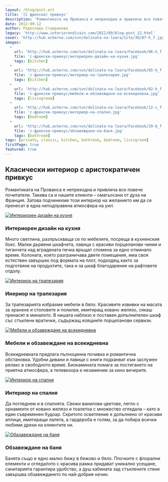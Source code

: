 ```yaml
---
layout: /blog/post.ect
title: '(С френски) привкус'
description: 'Романтиката на Прованса е непреходна и привлича все повече почитатели. Такива са и нашите клиенти – омагьосани от духа на Франция. Затова подчинихме този интериор на желанието им да се пренесат в една неподправена атмосфера на уют.'
date: 2012-09-12
author: Радослава Ставракова
legacy: 'http://www.interiorendizain.com/2012/09/blog-post_12.html'
cover: 'http://hub.acherno.com/svn/dolinata-na-loara/Site/3D/07-h_f.jpg'
images:
  -
    url: 'http://hub.acherno.com/svn/dolinata-na-loara/Facebook/06-h_f.jpg'
    file: 'с-френски-привкус/интериорен-дизайн-на-кухня.jpg'
    tags: [kitchen]
  -
    url: 'http://hub.acherno.com/svn/dolinata-na-loara/Facebook/05-h_f.jpg'
    file: 'с-френски-привкус/интериор-на-трапезария.jpg'
    tags: [kitchen]
  -
    url: 'http://hub.acherno.com/svn/dolinata-na-loara/Facebook/02-h_f.jpg'
    file: 'с-френски-привкус/мебели-и-обзавеждане-на-всекидневна.jpg'
    tags: [livingroom]
  -
    url: 'http://hub.acherno.com/svn/dolinata-na-loara/Facebook/12-s_f.jpg'
    file: 'с-френски-привкус/интериор-на-спалня.jpg'
    tags: [bedroom]
  -
    url: 'http://hub.acherno.com/svn/dolinata-na-loara/Facebook/29-b_f.jpg'
    file: 'с-френски-привкус/обзавеждане-на-баня.jpg'
    tags: [bathroom]
tags: [private, classic, kitchen, bathroom, bedroom, livingroom]
firstPage: true
featured: true
---
```

## Класически **интериор** с **аристократичен привкус**
Романтиката на Прованса е непреходна и привлича все повече почитатели. Такива са и нашите клиенти – омагьосани от духа на Франция. Затова подчинихме този интериор на желанието им да се пренесат в една неподправена атмосфера на уют.

[![Интериорен дизайн на кухня](с-френски-привкус/интериорен-дизайн-на-кухня.jpg)](http://acherno.bg/интериорен-дизайн/апартамент/долината-на-лоара/обзавеждане.html)
### Интериорен дизайн на **кухня**

Много светлина, разпръскваща се по мебелите, посреща в кухненския бокс. Малки дървени шкафчета, лавици с красиви порцеланови чинии и тиганчета над вградената печка връщат спомена за едно отминало време. Колоната, която разграничава двете помещения, има своя естествен завършек под формата на плот, подходящ както за подготвяне на продуктите, така и за шкаф благодарение на рафтовете отдолу.

[![Интериор на трапезария](с-френски-привкус/интериор-на-трапезария.jpg)](http://acherno.bg/интериорен-дизайн/апартамент/долината-на-лоара/обзавеждане.html)
### Инериор на **трапезария**

За трапезарията избрахме мебели в бяло. Красивите извивки на масата за хранене и столовете и полилея, имитиращ ковано желязо, сякаш пренасят в миналото. В нишата наблизо е поставен допълнителен шкаф със стъклени вратички, съдържащ изящните порцеланови сервизи.

[![Мебели и обзавеждане на всекидневна](с-френски-привкус/мебели-и-обзавеждане-на-всекидневна.jpg)](http://acherno.bg/интериорен-дизайн/апартамент/долината-на-лоара/обзавеждане.html)
### Мебели и обзавеждане на **всекидневна**

Всекидневната предлага пълноценна почивка и романтична обстановка. Удобни дивани и лавици с книги подканват към заслужен релакс в свободното време. Биокамината помага за постигането на приятна атмосфера, а телевизора е незаменим за кино вечерите.

[![Интериор на спалня](с-френски-привкус/интериор-на-спалня.jpg)](http://acherno.bg/интериорен-дизайн/апартамент/долината-на-лоара/обзавеждане.html)
### Интериор на **спалня**

Да погледнем и в спалнята. Свежи ванилови цветове, легло с орнаменти от ковано желязо и тоалетка с множество огледала – като в един съвременен будоар. Скритото осветление е допълнено от красиви аплици, имитиращи лалета, а гардероба е голям, за да побира всички любими дрехи на клиентите ни.

[![Обазавеждане на баня](с-френски-привкус/обзавеждане-на-баня.jpg)](http://acherno.bg/интериорен-дизайн/апартамент/долината-на-лоара/обзавеждане.html)
### Обзавеждане на **баня**

Банята също е едно малко бижу в бежово и бяло. Плочките с флорални елементи и огледалото с красива рамка придават уникално усещане, санитарията гарантира удобство, а душ кабината зад стъклените стени завършва обзавеждането по най-добрия начин.